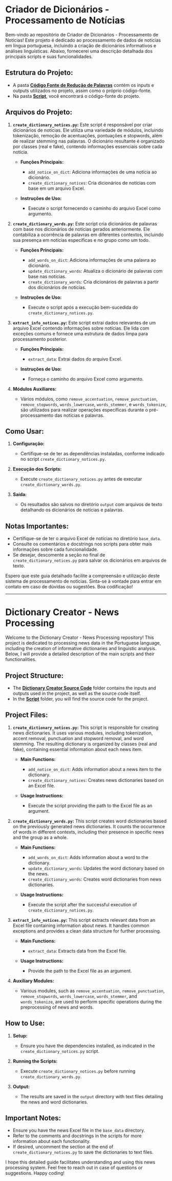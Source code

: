 # Criador de Dicionários - Processamento de Notícias

Bem-vindo ao repositório de Criador de Dicionários - Processamento de Notícias! Este projeto é dedicado ao processamento de dados de notícias em língua portuguesa, incluindo a criação de dicionários informativos e análises linguísticas. Abaixo, fornecerei uma descrição detalhada dos principais scripts e suas funcionalidades.

## Estrutura do Projeto:

- A pasta **[Código Fonte de Redução de Palavras](./create_dictionarys/)** contém os inputs e outputs utilizados no projeto, assim como o próprio código-fonte.
- Na pasta **[Script](./create_dictionarys/script/)**, você encontrará o código-fonte do projeto.

## Arquivos do Projeto:

1. **`create_dictionary_notices.py`:**
   Este script é responsável por criar dicionários de notícias. Ele utiliza uma variedade de módulos, incluindo tokenização, remoção de acentuações, pontuações e stopwords, além de realizar stemming nas palavras. O dicionário resultante é organizado por classes (real e fake), contendo informações essenciais sobre cada notícia.

   - **Funções Principais:**
     - `add_notice_on_dict`: Adiciona informações de uma notícia ao dicionário.
     - `create_dictionary_notices`: Cria dicionários de notícias com base em um arquivo Excel.

   - **Instruções de Uso:**
     - Execute o script fornecendo o caminho do arquivo Excel como argumento.

2. **`create_dictionary_words.py`:**
   Este script cria dicionários de palavras com base nos dicionários de notícias gerados anteriormente. Ele contabiliza a ocorrência de palavras em diferentes contextos, incluindo sua presença em notícias específicas e no grupo como um todo.

   - **Funções Principais:**
     - `add_words_on_dict`: Adiciona informações de uma palavra ao dicionário.
     - `update_dictionary_words`: Atualiza o dicionário de palavras com base nas notícias.
     - `create_dictionary_words`: Cria dicionários de palavras a partir dos dicionários de notícias.

   - **Instruções de Uso:**
     - Execute o script após a execução bem-sucedida do `create_dictionary_notices.py`.

3. **`extract_info_notices.py`:**
   Este script extrai dados relevantes de um arquivo Excel contendo informações sobre notícias. Ele lida com exceções comuns e fornece uma estrutura de dados limpa para processamento posterior.

   - **Funções Principais:**
     - `extract_data`: Extrai dados do arquivo Excel.

   - **Instruções de Uso:**
     - Forneça o caminho do arquivo Excel como argumento.

4. **Módulos Auxiliares:**
   - Vários módulos, como `remove_accentuation`, `remove_punctuation`, `remove_stopwords`, `words_lowercase`, `words_stemmer`, e `words_tokenize`, são utilizados para realizar operações específicas durante o pré-processamento das notícias e palavras.

## Como Usar:

1. **Configuração:**
   - Certifique-se de ter as dependências instaladas, conforme indicado no script `create_dictionary_notices.py`.

2. **Execução dos Scripts:**
   - Execute `create_dictionary_notices.py` antes de executar `create_dictionary_words.py`.

3. **Saída:**
   - Os resultados são salvos no diretório `output` com arquivos de texto detalhando os dicionários de notícias e palavras.

## Notas Importantes:

- Certifique-se de ter o arquivo Excel de notícias no diretório `base_data`.
- Consulte os comentários e docstrings nos scripts para obter mais informações sobre cada funcionalidade.
- Se desejar, descomente a seção no final de `create_dictionary_notices.py` para salvar os dicionários em arquivos de texto.

Espero que este guia detalhado facilite a compreensão e utilização deste sistema de processamento de notícias. Sinta-se à vontade para entrar em contato em caso de dúvidas ou sugestões. Boa codificação!

***

# Dictionary Creator - News Processing

Welcome to the Dictionary Creator - News Processing repository! This project is dedicated to processing news data in the Portuguese language, including the creation of informative dictionaries and linguistic analysis. Below, I will provide a detailed description of the main scripts and their functionalities.

## Project Structure:

- The **[Dictionary Creator Source Code](./create_dictionaries/)** folder contains the inputs and outputs used in the project, as well as the source code itself.
- In the **[Script](./create_dictionaries/script/)** folder, you will find the source code for the project.

## Project Files:

1. **`create_dictionary_notices.py`:**
   This script is responsible for creating news dictionaries. It uses various modules, including tokenization, accent removal, punctuation and stopword removal, and word stemming. The resulting dictionary is organized by classes (real and fake), containing essential information about each news item.

   - **Main Functions:**
     - `add_notice_on_dict`: Adds information about a news item to the dictionary.
     - `create_dictionary_notices`: Creates news dictionaries based on an Excel file.

   - **Usage Instructions:**
     - Execute the script providing the path to the Excel file as an argument.

2. **`create_dictionary_words.py`:**
   This script creates word dictionaries based on the previously generated news dictionaries. It counts the occurrence of words in different contexts, including their presence in specific news and the group as a whole.

   - **Main Functions:**
     - `add_words_on_dict`: Adds information about a word to the dictionary.
     - `update_dictionary_words`: Updates the word dictionary based on the news.
     - `create_dictionary_words`: Creates word dictionaries from news dictionaries.

   - **Usage Instructions:**
     - Execute the script after the successful execution of `create_dictionary_notices.py`.

3. **`extract_info_notices.py`:**
   This script extracts relevant data from an Excel file containing information about news. It handles common exceptions and provides a clean data structure for further processing.

   - **Main Functions:**
     - `extract_data`: Extracts data from the Excel file.

   - **Usage Instructions:**
     - Provide the path to the Excel file as an argument.

4. **Auxiliary Modules:**
   - Various modules, such as `remove_accentuation`, `remove_punctuation`, `remove_stopwords`, `words_lowercase`, `words_stemmer`, and `words_tokenize`, are used to perform specific operations during the preprocessing of news and words.

## How to Use:

1. **Setup:**
   - Ensure you have the dependencies installed, as indicated in the `create_dictionary_notices.py` script.

2. **Running the Scripts:**
   - Execute `create_dictionary_notices.py` before running `create_dictionary_words.py`.

3. **Output:**
   - The results are saved in the `output` directory with text files detailing the news and word dictionaries.

## Important Notes:

- Ensure you have the news Excel file in the `base_data` directory.
- Refer to the comments and docstrings in the scripts for more information about each functionality.
- If desired, uncomment the section at the end of `create_dictionary_notices.py` to save the dictionaries to text files.

I hope this detailed guide facilitates understanding and using this news processing system. Feel free to reach out in case of questions or suggestions. Happy coding!

